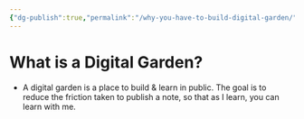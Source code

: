 ```yaml
---
{"dg-publish":true,"permalink":"/why-you-have-to-build-digital-garden/"}
---
```


# What is a Digital Garden?
-  A digital garden is a place to build & learn in public. The goal is to reduce the friction taken to publish a note, so that as I learn, you can learn with me. 
